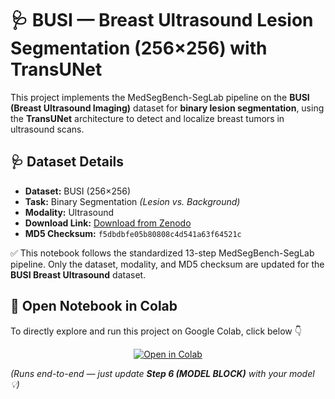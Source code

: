 # 🩺 BUSI — Breast Ultrasound Lesion Segmentation (256×256) with TransUNet

This project implements the MedSegBench-SegLab pipeline on the **BUSI (Breast Ultrasound Imaging)** dataset for **binary lesion segmentation**, using the **TransUNet** architecture to detect and localize breast tumors in ultrasound scans.

## 🩺 Dataset Details
- **Dataset:** BUSI (256×256)
- **Task:** Binary Segmentation *(Lesion vs. Background)*
- **Modality:** Ultrasound
- **Download Link:** [Download from Zenodo](https://zenodo.org/records/13358372/files/busi_256.npz?download=1)
- **MD5 Checksum:** `f5dbdbfe05b80808c4d541a63f64521c`

✅ This notebook follows the standardized 13-step MedSegBench-SegLab pipeline. Only the dataset, modality, and MD5 checksum are updated for the **BUSI Breast Ultrasound** dataset.

## 🚀 Open Notebook in Colab

To directly explore and run this project on Google Colab, click below 👇  

<p align="center">
  <a href="https://colab.research.google.com/github/HussamUmer/MedSegBench-SegLab/blob/main/BUSI_Binary_TransUNet256
/notebook/BUSI_Binary_TransUNet256.ipynb (1)" target="_blank">
    <img src="https://colab.research.google.com/assets/colab-badge.svg" alt="Open in Colab"/>
  </a>
</p>

*(Runs end-to-end — just update **Step 6 (MODEL BLOCK)** with your model 💡)*
